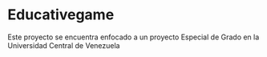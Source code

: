 # Educativegame

Este proyecto se encuentra enfocado a un proyecto Especial de Grado en la Universidad Central de Venezuela